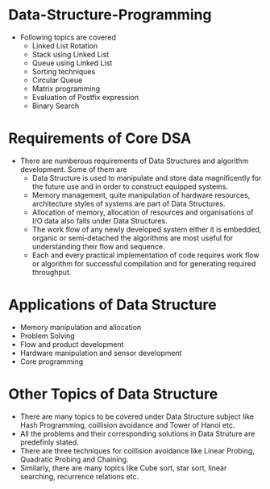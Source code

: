 # Data-Structure-Programming
  - Following topics are covered
    - Linked List Rotation    
    - Stack using Linked List
    - Queue using Linked List 
    - Sorting techniques 
    - Circular Queue 
    - Matrix programming
    - Evaluation of Postfix expression
    - Binary Search 
# Requirements of Core DSA 
  - There are numberous requirements of Data Structures and algorithm development. Some of them are
     - Data Structure is used to manipulate and store data magnificently for the future use and in order to construct equipped systems.
     - Memory management, quite manipulation of hardware resources, architecture styles of systems are part of Data Structures.
     - Allocation of memory, allocation of resources and organisations of I/O data also falls under Data Structures.
     - The work flow of any newly developed system either it is embedded, organic or semi-detached the algorithms are most useful for understanding their flow and sequence.
     - Each and every practical implementation of code requires work flow or algorithm for successful compilation and for generating required throughput.
# Applications of Data Structure 
 - Memory manipulation and allocation
 - Problem Solving
 - Flow and product development
 - Hardware manipulation and sensor development
 - Core programming
# Other Topics of Data Structure
- There are many topics to be covered under Data Structure subject like Hash Programming, coillision avoidance and Tower of Hanoi etc.
- All the problems and their corresponding solutions in Data Struture are predefinly stated.
- There are three techniques for coillision avoidance like Linear Probing, Quadratic Probing and Chaining.
- Similarly, there are many topics like Cube sort, star sort, linear searching, recurrence relations etc.
